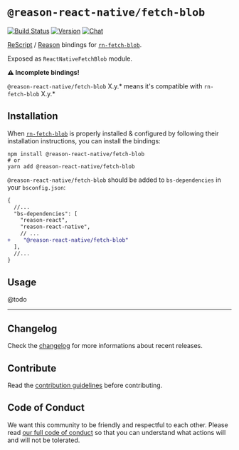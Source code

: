 # `@reason-react-native/fetch-blob`

[![Build Status](https://github.com/reason-react-native/fetch-blob/workflows/Build/badge.svg)](https://github.com/reason-react-native/fetch-blob/actions)
[![Version](https://img.shields.io/npm/v/@reason-react-native/fetch-blob.svg)](https://www.npmjs.com/@reason-react-native/fetch-blob)
[![Chat](https://img.shields.io/discord/235176658175262720.svg?logo=discord&colorb=blue)](https://reasonml-community.github.io/reason-react-native/discord/)

[ReScript](https://rescript-lang.org) / [Reason](https://reasonml.github.io) bindings for
[`rn-fetch-blob`](https://github.com/joltup/rn-fetch-blob).

Exposed as `ReactNativeFetchBlob` module.

**⚠️ Incomplete bindings!**

`@reason-react-native/fetch-blob` X.y.\* means it's compatible with
`rn-fetch-blob` X.y.\*

## Installation

When [`rn-fetch-blob`](https://github.com/joltup/rn-fetch-blob) is properly
installed & configured by following their installation instructions, you can
install the bindings:

```console
npm install @reason-react-native/fetch-blob
# or
yarn add @reason-react-native/fetch-blob
```

`@reason-react-native/fetch-blob` should be added to `bs-dependencies` in your
`bsconfig.json`:

```diff
{
  //...
  "bs-dependencies": [
    "reason-react",
    "reason-react-native",
    // ...
+    "@reason-react-native/fetch-blob"
  ],
  //...
}
```

## Usage

@todo

---

## Changelog

Check the [changelog](./CHANGELOG.md) for more informations about recent
releases.

## Contribute

Read the [contribution guidelines](./CONTRIBUTING.md) before contributing.

## Code of Conduct

We want this community to be friendly and respectful to each other. Please read
[our full code of conduct](./CODE_OF_CONDUCT.md) so that you can understand what
actions will and will not be tolerated.
